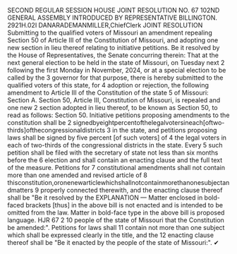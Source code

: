 SECOND REGULAR SESSION
HOUSE JOINT
RESOLUTION NO. 67
102ND GENERAL ASSEMBLY
INTRODUCED BY REPRESENTATIVE BILLINGTON.
2921H.02I DANARADEMANMILLER,ChiefClerk
JOINT RESOLUTION
Submitting to the qualified voters of Missouri an amendment repealing Section 50 of Article
III of the Constitution of Missouri, and adopting one new section in lieu thereof
relating to initiative petitions.
Be it resolved by the House of Representatives, the Senate concurring therein:
That at the next general election to be held in the state of Missouri, on Tuesday next
2 following the first Monday in November, 2024, or at a special election to be called by the
3 governor for that purpose, there is hereby submitted to the qualified voters of this state, for
4 adoption or rejection, the following amendment to Article III of the Constitution of the state
5 of Missouri:
Section A. Section 50, Article III, Constitution of Missouri, is repealed and one new
2 section adopted in lieu thereof, to be known as Section 50, to read as follows:
Section 50. Initiative petitions proposing amendments to the constitution shall be
2 signedbyeightpercentofthelegalvotersineach[oftwo-thirds]ofthecongressionaldistricts
3 in the state, and petitions proposing laws shall be signed by five percent [of such voters] of
4 the legal voters in each of two-thirds of the congressional districts in the state. Every
5 such petition shall be filed with the secretary of state not less than six months before the
6 election and shall contain an enacting clause and the full text of the measure. Petitions for
7 constitutional amendments shall not contain more than one amended and revised article of
8 thisconstitution,oronenewarticlewhichshallnotcontainmorethanonesubjectandmatters
9 properly connected therewith, and the enacting clause thereof shall be "Be it resolved by the
EXPLANATION — Matter enclosed in bold-faced brackets [thus] in the above bill is not enacted and is
intended to be omitted from the law. Matter in bold-face type in the above bill is proposed language.
HJR 67 2
10 people of the state of Missouri that the Constitution be amended:". Petitions for laws shall
11 contain not more than one subject which shall be expressed clearly in the title, and the
12 enacting clause thereof shall be "Be it enacted by the people of the state of Missouri:".
✔